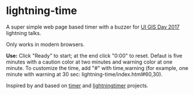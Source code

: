 # lightning-time

A super simple web page based timer with a buzzer for [UI GIS Day 2017](https://insideidaho.org/gis-day.html) lightning talks.

Only works in modern browsers.

**Use:** 
Click "Ready" to start; at the end click "0:00" to reset. 
Defaut is five minutes with a caution color at two minutes and warning color at one minute. 
To customize the time, add "#" with time,warning (for example, one minute with warning at 30 sec: lightning-time/index.html#60,30).

Inspired by and based on <a href="https://github.com/apg/timer" target="_blank">timer</a> and <a href="https://github.com/mithro/lightningtimer" target="_blank">lightningtimer</a> projects.
